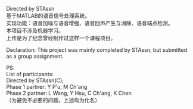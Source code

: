 Directed by STAssn                
基于MATLAB的语音信号处理系统。           
实现功能：语音加噪与语音增强、语音回声产生与消除、语音端点检测。                
本项目不涉及机器学习。              
上传是为了纪念曾经制作过这样一个课程项目。

Declaration: This project was mainly completed by STAssn, but submitted as a group assignment.     

        
PS:         
List of participants:        
Directed by STAssn(C);        
Phase 1 partner: Y P'u, M Ch'ang        
Phase 2 partner: L Wang, Y Hsu, C Ch'ang, K Chen          
（为避免不必要的问题，上述均为化名）
